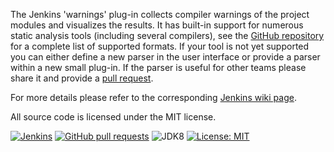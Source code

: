 The Jenkins 'warnings' plug-in collects compiler warnings of the project modules and visualizes the results. 
It has built-in support for numerous static analysis tools (including several compilers), see the 
[GitHub repository](https://github.com/jenkinsci/analysis-model/tree/master/src/main/java/edu/hm/hafner/analysis/parser) 
for a complete list of supported formats. If your tool is not yet supported you can either define a new parser in the
user interface or provide a parser within a new small plug-in. If the parser is useful for other teams please share it 
and provide a [pull request](https://github.com/jenkinsci/warnings-plugin/pulls).  

For more details please refer to the corresponding [Jenkins wiki page](https://wiki.jenkins.io/x/G4CGAQ).

All source code is licensed under the MIT license.

[![Jenkins](https://ci.jenkins.io/job/Plugins/job/warnings-plugin/job/3.0/badge/icon)](https://ci.jenkins.io/job/Plugins/job/warnings-plugin/job/3.0/)
[![GitHub pull requests](https://img.shields.io/github/issues-pr/jenkinsci/warnings-plugin.svg)](https://github.com/jenkinsci/warnings-plugin/pulls)
![JDK8](https://img.shields.io/badge/jdk-8-yellow.svg)
[![License: MIT](https://img.shields.io/badge/license-MIT-yellow.svg)](https://opensource.org/licenses/MIT)


